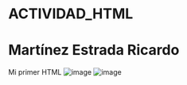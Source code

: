 # ACTIVIDAD_HTML
# Martínez Estrada Ricardo

Mi primer HTML
![image](https://github.com/user-attachments/assets/d606364f-e51a-4f0c-93e2-6a3f0f2ccd3f)
![image](https://github.com/user-attachments/assets/1df1b72f-485d-4749-b67d-af6dd3428ed2)
